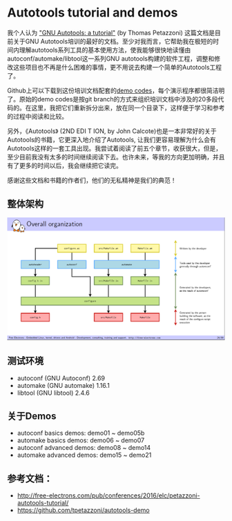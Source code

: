 # Autotools tutorial and demos

我个人认为 ["GNU Autotools: a tutorial"](http://free-electrons.com/pub/conferences/2016/elc/petazzoni-autotools-tutorial/) (by Thomas Petazzoni) 这篇文档是目前关于GNU Autotools培训的最好的文档。至少对我而言，它帮助我在极短的时间内理解autotools系列工具的基本使用方法，使我能够很快地读懂由autoconf/automake/libtool这一系列GNU autotools构建的软件工程，调整和修改这些项目也不再是什么困难的事情，更不用说去构建一个简单的Autotools工程了。 

Github上可以下载到这份培训文档配套的[demo codes](https://github.com/tpetazzoni/autotools-demo)，每个演示程序都很简洁明了。原始的demo codes是按git branch的方式来组织培训文档中涉及的20多段代码的。在这里，我把它们重新拆分出来，放在同一个目录下，这样便于学习和参考的过程中阅读和比较。

另外，《Autotools》 (2ND EDI T ION, by John Calcote)也是一本非常好的关于Autotools的书籍，它更深入地介绍了Autotools, 让我们更容易理解为什么会有Autotools这样的一套工具出现。我尝试着阅读了前五个章节，收获很大，但是，至少目前我没有太多的时间继续阅读下去。也许未来，等我的方向更加明确，并且有了更多的时间以后，我会继续把它读完。

感谢这些文档和书籍的作者们，他们的无私精神是我们的典范！

## 整体架构
![](/doc/pics/overall%20organization.png)

## 测试环境
- autoconf (GNU Autoconf) 2.69
- automake (GNU automake) 1.16.1
- libtool (GNU libtool) 2.4.6

## 关于Demos
- autoconf basics demos: demo01 ~ demo05b
- automake basics demos: demo06 ~ demo07
- autoconf advanced demos: demo08 ~ demo14
- automake advanced demos: demo15 ~ demo21

## 参考文档：
- http://free-electrons.com/pub/conferences/2016/elc/petazzoni-autotools-tutorial/
- https://github.com/tpetazzoni/autotools-demo